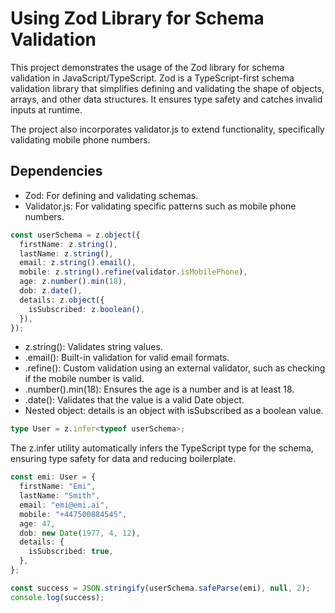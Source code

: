 # Using Zod Library for Schema Validation

This project demonstrates the usage of the Zod library for schema validation in JavaScript/TypeScript. Zod is a TypeScript-first schema validation library that simplifies defining and validating the shape of objects, arrays, and other data structures. It ensures type safety and catches invalid inputs at runtime.

The project also incorporates validator.js to extend functionality, specifically validating mobile phone numbers.

## Dependencies

- Zod: For defining and validating schemas.
- Validator.js: For validating specific patterns such as mobile phone numbers.

```typescript
const userSchema = z.object({
  firstName: z.string(),
  lastName: z.string(),
  email: z.string().email(),
  mobile: z.string().refine(validator.isMobilePhone),
  age: z.number().min(18),
  dob: z.date(),
  details: z.object({
    isSubscribed: z.boolean(),
  }),
});
```

- z.string(): Validates string values.
- .email(): Built-in validation for valid email formats.
- .refine(): Custom validation using an external validator, such as checking if the mobile number is valid.
- .number().min(18): Ensures the age is a number and is at least 18.
- .date(): Validates that the value is a valid Date object.
- Nested object: details is an object with isSubscribed as a boolean value.

```typescript
type User = z.infer<typeof userSchema>;
```

The z.infer utility automatically infers the TypeScript type for the schema, ensuring type safety for data and reducing boilerplate.

```typescript
const emi: User = {
  firstName: "Emi",
  lastName: "Smith",
  email: "emi@emi.ai",
  mobile: "+447500884545",
  age: 47,
  dob: new Date(1977, 4, 12),
  details: {
    isSubscribed: true,
  },
};
```

```typescript
const success = JSON.stringify(userSchema.safeParse(emi), null, 2);
console.log(success);
```
